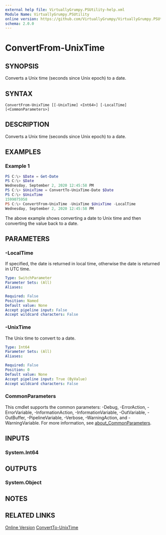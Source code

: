 ```yaml
---
external help file: VirtuallyGrumpy.PSUtility-help.xml
Module Name: VirtuallyGrumpy.PSUtility
online version: https://github.com/VirtuallyGrumpy/VirtuallyGrumpy.PSUtility/blob/main/docs/ConvertFrom-UnixTime.md
schema: 2.0.0
---
```


# ConvertFrom-UnixTime

## SYNOPSIS
Converts a Unix time (seconds since Unix epoch) to a date.

## SYNTAX

```
ConvertFrom-UnixTime [[-UnixTime] <Int64>] [-LocalTime] [<CommonParameters>]
```

## DESCRIPTION
Converts a Unix time (seconds since Unix epoch) to a date.

## EXAMPLES

### Example 1
```powershell
PS C:\> $Date = Get-Date
PS C:\> $Date
Wednesday, September 2, 2020 12:45:58 PM
PS C:\> $UnixTime = ConvertTo-UnixTime-Date $Date
PS C:\> $UnixTime
1599075958
PS C:\> ConvertFrom-UnixTime -UnixTime $UnixTime -LocalTime
Wednesday, September 2, 2020 12:45:58 PM
```

The above example shows converting a date to Unix time and then converting the value back to a date.

## PARAMETERS

### -LocalTime
If specified, the date is returned in local time, otherwise the date is returned in UTC time.

```yaml
Type: SwitchParameter
Parameter Sets: (All)
Aliases:

Required: False
Position: Named
Default value: None
Accept pipeline input: False
Accept wildcard characters: False
```

### -UnixTime
The Unix time to convert to a date.

```yaml
Type: Int64
Parameter Sets: (All)
Aliases:

Required: False
Position: 0
Default value: None
Accept pipeline input: True (ByValue)
Accept wildcard characters: False
```

### CommonParameters
This cmdlet supports the common parameters: -Debug, -ErrorAction, -ErrorVariable, -InformationAction, -InformationVariable, -OutVariable, -OutBuffer, -PipelineVariable, -Verbose, -WarningAction, and -WarningVariable. For more information, see [about_CommonParameters](http://go.microsoft.com/fwlink/?LinkID=113216).

## INPUTS

### System.Int64

## OUTPUTS

### System.Object
## NOTES

## RELATED LINKS
[Online Version](https://github.com/VirtuallyGrumpy/VirtuallyGrumpy.PSUtility/blob/main/docs/ConvertFrom-UnixTime.md)
[ConvertTo-UnixTime]()
